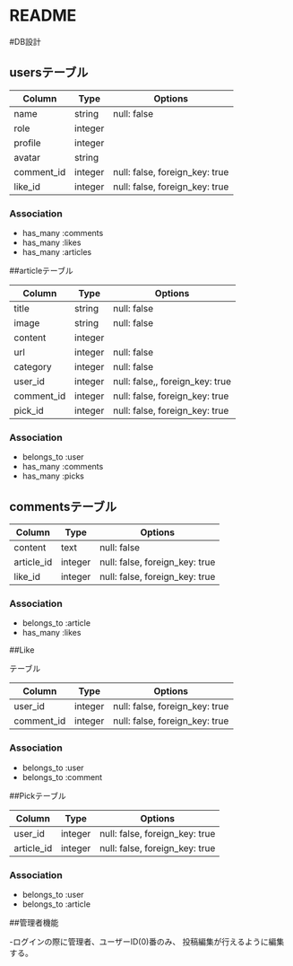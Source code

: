 # README

#DB設計

## usersテーブル

|Column|Type|Options|
|------|----|-------|
|name|string|null: false|
|role|integer|
|profile|integer|
|avatar|string|
|comment_id|integer|null: false, foreign_key: true|
|like_id|integer|null: false, foreign_key: true|


### Association
- has_many :comments
- has_many :likes
- has_many :articles

##articleテーブル

|Column|Type|Options|
|------|----|-------|
|title|string|null: false|
|image|string|null: false|
|content|integer|
|url|integer|null: false|
|category|integer|null: false|
|user_id|integer|null: false,, foreign_key: true|
|comment_id|integer|null: false, foreign_key: true|
|pick_id|integer|null: false, foreign_key: true|

### Association
- belongs_to :user
- has_many :comments
- has_many :picks

## commentsテーブル

|Column|Type|Options|
|------|----|-------|
|content|text|null: false|
|article_id|integer|null: false, foreign_key: true|
|like_id|integer|null: false, foreign_key: true|

### Association
- belongs_to :article
- has_many   :likes

##Like

テーブル

|Column|Type|Options|
|------|----|-------|
|user_id|integer|null: false, foreign_key: true|
|comment_id|integer|null: false, foreign_key: true|

### Association
- belongs_to :user
- belongs_to :comment


##Pickテーブル

|Column|Type|Options|
|------|----|-------|
|user_id|integer|null: false, foreign_key: true|
|article_id|integer|null: false, foreign_key: true|

### Association
- belongs_to :user
- belongs_to :article

##管理者機能

-ログインの際に管理者、ユーザーID(0)番のみ、
 投稿編集が行えるように編集する。




